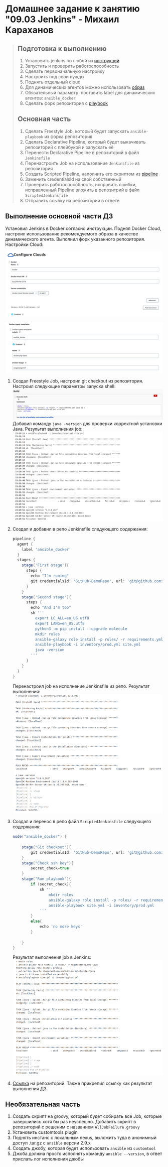 # Домашнее задание к занятию "09.03 Jenkins" - Михаил Караханов

>## Подготовка к выполнению
>
>1. Установить jenkins по любой из [инструкций](https://www.jenkins.io/download/)
>2. Запустить и проверить работоспособность
>3. Сделать первоначальную настройку
>4. Настроить под свои нужды
>5. Поднять отдельный cloud
>6. Для динамических агентов можно использовать [образ](https://hub.docker.com/repository/docker/aragast/agent)
>7. Обязательный параметр: поставить label для динамических агентов: `ansible_docker`
>8. Сделать форк репозитория с [playbook](https://github.com/aragastmatb/example-playbook)
>
>## Основная часть
>
>1. Сделать Freestyle Job, который будет запускать `ansible-playbook` из форка репозитория
>2. Сделать Declarative Pipeline, который будет выкачивать репозиторий с плейбукой и запускать её
>3. Перенести Declarative Pipeline в репозиторий в файл `Jenkinsfile`
>4. Перенастроить Job на использование `Jenkinsfile` из репозитория
>5. Создать Scripted Pipeline, наполнить его скриптом из [pipeline](./pipeline)
>6. Заменить credentialsId на свой собственный
>7. Проверить работоспособность, исправить ошибки, исправленный Pipeline вложить в репозитрий в файл `ScriptedJenkinsfile`
>8. Отправить ссылку на репозиторий в ответе

## Выполнение основной части ДЗ

Установил Jenkins в Docker согласно инструкции. Поднял Docker Cloud, настроил использование рекомендуемого образа в качестве динамического агента. Выполнил форк указанного репозитория. Настройки Cloud:

![cloud1](/img/09_03_cloud1.png "Cloud params")

![cloud2](/img/09_03_cloud2.png "Agent params")

1. Создал Freestyle Job, настроил git checkout из репозитория. Настроил следующие параметры запуска shell:
![freestyle_shell](/img/09_03_freestyle_shell.png)
Добавил команду `java -version` для проверки корректной установки Java. Результат выполнения job:
![freestyle_log](/img/09_03_freestyle_log.png)
2. Создал и добавил в репо Jenkinsfile следующего содержания:

    ```groovy
    pipeline {
      agent {
        label 'ansible_docker'
      }
      stages {
        stage('First stage'){
          steps {
            echo "I'm runing"
            git credentialsId: 'GitHub-DemoRepo', url: 'git@github.com:mihail-karahanov/example-playbook.git'
          }
        }
        stage('Second stage'){
          steps {
            echo "And I'm too"
            sh '''
              export LC_ALL=en_US.utf8
              export LANG=en_US.utf8
              python3 -m pip install --upgrade molecule
              mkdir roles
              ansible-galaxy role install -p roles/ -r requirements.yml java && \
              ansible-playbook -i inventory/prod.yml site.yml
              java -version
            '''
          }
        }
      }
    }
    ```

    Перенастроил job на исполнение Jenkinsfile из репо. Результат выполнения:
    ![pipeline_log](/img/09_03_pipeline_log.png)
3. Создал и перенос в репо файл `ScriptedJenkinsfile` следующего содержания:

    ```groovy
    node("ansible_docker") {

        stage("Git checkout"){
            git credentialsId: 'GitHub-DemoRepo', url: 'git@github.com:mihail-karahanov/example-playbook.git'
        }
        stage("Check ssh key"){
            secret_check=true
        }
        stage("Run playbook"){
            if (secret_check){
                sh '''
                    mkdir roles
                    ansible-galaxy role install -p roles/ -r requirements.yml java && \
                    ansible-playbook site.yml -i inventory/prod.yml
                '''
            }
            else{
                echo 'no more keys'
            }
            
        }
    }
    ```

    Результат выполнения job в Jenkins:
    ![scripted_log](/img/09_03_scripted_log.png)
4. [Ссылка](https://github.com/mihail-karahanov/example-playbook) на репозиторий. Также прикрепил ссылку как результат выполнения ДЗ.

## Необязательная часть

1. Создать скрипт на groovy, который будет собирать все Job, которые завершились хотя бы раз неуспешно. Добавить скрипт в репозиторий с решеним с названием `AllJobFailure.groovy`
2. Установить customtools plugin
3. Поднять инстанс с локальным nexus, выложить туда в анонимный доступ  .tar.gz с `ansible`  версии 2.9.x
4. Создать джобу, которая будет использовать `ansible` из `customtool`
5. Джоба должна просто исполнять команду `ansible --version`, в ответ прислать лог исполнения джобы
